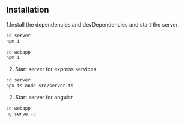 
## Installation

1.Install the dependencies and devDependencies and start the server.

```sh
cd server
npm i
```

```sh
cd webapp
npm i
```

2. Start server for express services

```sh
cd server
npx ts-node src/server.ts
```

2. Start server for angular

```sh
cd webapp
ng serve -o
```

